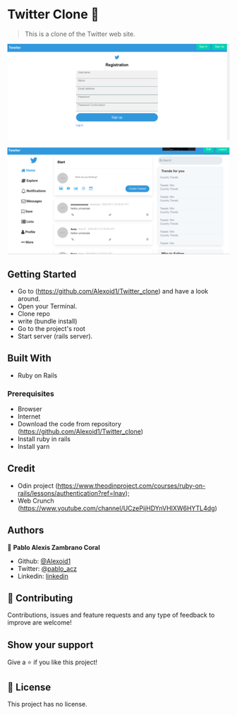
# Twitter Clone 🚀 

> This is a clone of the Twitter web site. 

![screenshot](./img/singup.png)

![screenshot](./img/dashboard.png)

## Getting Started
- Go to (https://github.com/Alexoid1/Twitter_clone) and have a look around.
- Open your Terminal.
- Clone repo
- write (bundle install)
- Go to the project's root
- Start server (rails server).



## Built With

- Ruby on Rails


### Prerequisites

- Browser
- Internet
- Download the code from repository (https://github.com/Alexoid1/Twitter_clone)
- Install ruby in rails
- Install yarn

## Credit

- Odin project (https://www.theodinproject.com/courses/ruby-on-rails/lessons/authentication?ref=lnav);
- Web Crunch (https://www.youtube.com/channel/UCzePijHDYnVHIXW6HYTL4dg)

## Authors


👤 **Pablo Alexis Zambrano Coral**

- Github: [@Alexoid1](https://github.com/Alexoid1)
- Twitter: [@pablo_acz](https://twitter.com/pablo_acz)
- Linkedin: [linkedin](https://www.linkedin.com/in/pablo-alexis-zambrano-coral-7a614a189/)



## 🤝 Contributing

Contributions, issues and feature requests and any type of feedback to improve are welcome!

## Show your support

Give a ⭐️ if you like this project!


## 📝 License

This project has no license.

